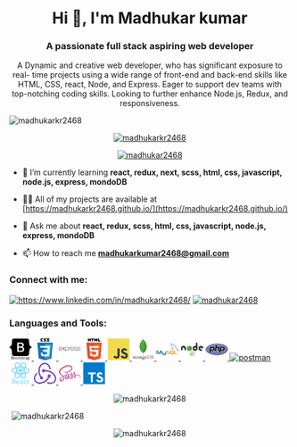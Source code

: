 <h1 align="center">Hi 👋, I'm Madhukar kumar</h1>
<h3 align="center">A passionate full stack aspiring web developer</h3>
<p align="center">A Dynamic and creative web developer,
who has significant exposure to real-
time projects using a wide range of
front-end and back-end skills like HTML,
CSS, react, Node, and Express. Eager to
support dev teams with top-notching
coding skills. Looking to further enhance
Node.js, Redux, and responsiveness.</p>
<p align="left"> <img src="https://komarev.com/ghpvc/?username=madhukarkr2468&label=Profile%20views&color=0e75b6&style=flat" alt="madhukarkr2468" /> </p>

<p align="center"> <a href="https://github.com/ryo-ma/github-profile-trophy"><img src="https://github-profile-trophy.vercel.app/?username=madhukarkr2468&column=-1&theme=juicyfresh" alt="madhukarkr2468" /></a> </p>

<p align="center"> <a href="https://twitter.com/madhukar2468" target="_blank"><img src="https://img.shields.io/twitter/follow/madhukar2468?logo=twitter&style=for-the-badge" alt="madhukar2468" /></a> </p>

- 🌱 I’m currently learning **react, redux, next, scss, html, css, javascript, node.js, express, mondoDB**

- 👨‍💻 All of my projects are available at [https://madhukarkr2468.github.io/](https://madhukarkr2468.github.io/)

- 💬 Ask me about **react, redux, scss, html, css, javascript, node.js, express, mondoDB**

- 📫 How to reach me **madhukarkumar2468@gmail.com**

<h3 align="left">Connect with me:</h3>
<p align="left">
  <a href="https://www.linkedin.com/in/madhukarkr2468/" target="_blank"><img align="center" src="https://raw.githubusercontent.com/rahuldkjain/github-profile-readme-generator/master/src/images/icons/Social/linked-in-alt.svg" alt="https://www.linkedin.com/in/madhukarkr2468/" height="30" width="40" /></a>
<!--   <a href="https://codesandbox.io/u/shivshankar0965" target="_blank"><img align="center" src="https://raw.githubusercontent.com/rahuldkjain/github-profile-readme-generator/master/src/images/icons/Social/codesandbox.svg" alt="https://codesandbox.io/u/shivshankar0965" height="30" width="40" /></a> -->
<!-- <a href="https://codepen.io/shivdevpages" target="_blank"><img align="center" src="https://raw.githubusercontent.com/rahuldkjain/github-profile-readme-generator/master/src/images/icons/Social/codepen.svg" alt="https://codepen.io/shivdevpages" height="30" width="40" /></a> -->
<a href="https://twitter.com/madhukar2468" target="_blank"><img align="center" src="https://raw.githubusercontent.com/rahuldkjain/github-profile-readme-generator/master/src/images/icons/Social/twitter.svg" alt="madhukar2468" height="30" width="40" /></a>
</p>

<h3 align="left">Languages and Tools:</h3>
<p align="left"> 
  <a margin-right="20px" href="https://getbootstrap.com" target="_blank" rel="noreferrer"><img src="https://raw.githubusercontent.com/devicons/devicon/master/icons/bootstrap/bootstrap-plain-wordmark.svg" alt="bootstrap" width="40" height="40"/> </a>
  <a href="https://www.w3schools.com/css/" target="_blank" rel="noreferrer"> <img src="https://raw.githubusercontent.com/devicons/devicon/master/icons/css3/css3-original-wordmark.svg" alt="css3" width="40" height="40"/> </a> 
  <a href="https://expressjs.com" target="_blank" rel="noreferrer"> <img src="https://raw.githubusercontent.com/devicons/devicon/master/icons/express/express-original-wordmark.svg" alt="express" width="40" height="40"/> </a>
  <a href="https://www.w3.org/html/" target="_blank" rel="noreferrer"> <img src="https://raw.githubusercontent.com/devicons/devicon/master/icons/html5/html5-original-wordmark.svg" alt="html5" width="40" height="40"/> </a>
  <a href="https://developer.mozilla.org/en-US/docs/Web/JavaScript" target="_blank" rel="noreferrer"> <img src="https://raw.githubusercontent.com/devicons/devicon/master/icons/javascript/javascript-original.svg" alt="javascript" width="40" height="40"/> </a> <a href="https://www.mongodb.com/" target="_blank" rel="noreferrer"> <img src="https://raw.githubusercontent.com/devicons/devicon/master/icons/mongodb/mongodb-original-wordmark.svg" alt="mongodb" width="40" height="40"/> </a>
  <a href="https://www.mysql.com/" target="_blank" rel="noreferrer"> <img src="https://raw.githubusercontent.com/devicons/devicon/master/icons/mysql/mysql-original-wordmark.svg" alt="mysql" width="40" height="40"/> </a> 
  <a href="https://nodejs.org" target="_blank" rel="noreferrer"> <img src="https://raw.githubusercontent.com/devicons/devicon/master/icons/nodejs/nodejs-original-wordmark.svg" alt="nodejs" width="40" height="40"/> </a> 
  <a href="https://www.php.net" target="_blank" rel="noreferrer"> <img src="https://raw.githubusercontent.com/devicons/devicon/master/icons/php/php-original.svg" alt="php" width="40" height="40"/> </a> 
  <a href="https://postman.com" target="_blank" rel="noreferrer"> <img src="https://www.vectorlogo.zone/logos/getpostman/getpostman-icon.svg" alt="postman" width="40" height="40"/> </a> 
  <a href="https://reactjs.org/" target="_blank" rel="noreferrer"> <img src="https://raw.githubusercontent.com/devicons/devicon/master/icons/react/react-original-wordmark.svg" alt="react" width="40" height="40"/> </a> 
  <a href="https://redux.js.org" target="_blank" rel="noreferrer"> <img src="https://raw.githubusercontent.com/devicons/devicon/master/icons/redux/redux-original.svg" alt="redux" width="40" height="40"/> </a>
  <a href="https://sass-lang.com" target="_blank" rel="noreferrer"> <img src="https://raw.githubusercontent.com/devicons/devicon/master/icons/sass/sass-original.svg" alt="sass" width="40" height="40"/> </a>
  <a href="https://www.typescriptlang.org/" target="_blank" rel="noreferrer"> <img src="https://raw.githubusercontent.com/devicons/devicon/master/icons/typescript/typescript-original.svg" alt="typescript" width="40" height="40"/> </a> </p>

<p align="center"><img src="https://github-readme-stats.vercel.app/api/top-langs?username=madhukarkr2468&show_icons=true&locale=en&layout=compact" alt="madhukarkr2468" /></p>

<p align="left">&nbsp;<img  src="https://github-readme-stats.vercel.app/api?username=madhukarkr2468&show_icons=true&locale=en" alt="madhukarkr2468" /></p>

<p align="center"><img  src="https://github-readme-streak-stats.herokuapp.com/?user=madhukarkr2468&" alt="madhukarkr2468" /></p>


